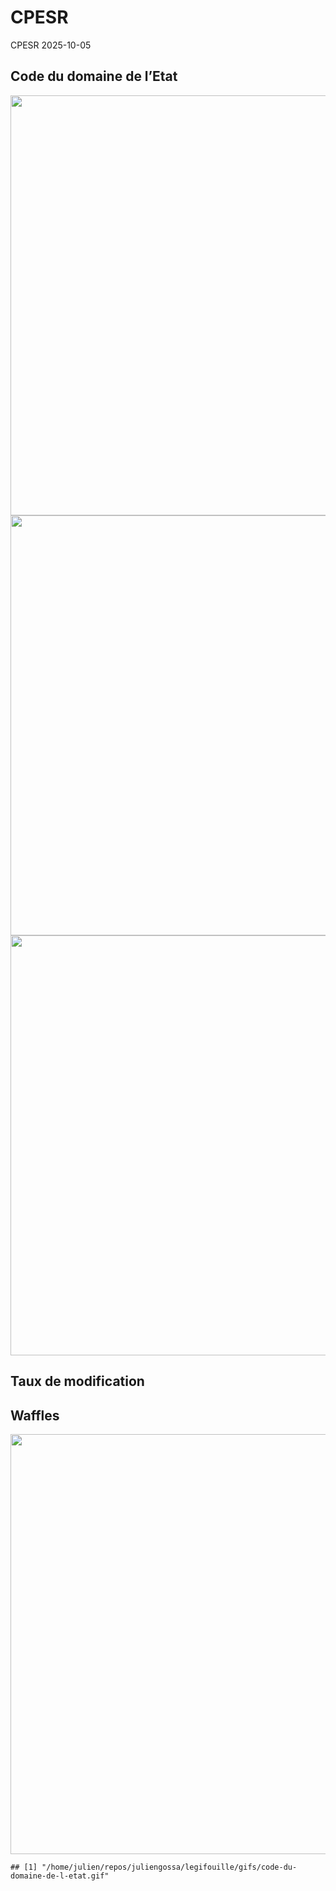 CPESR
================
CPESR
2025-10-05

## Code du domaine de l’Etat

<img src="/home/julien/repos/juliengossa/legifouille/codes/code-du-domaine-de-l-etat/legifouille-code_files/figure-gfm/versions-1.png" width="672" />

<img src="/home/julien/repos/juliengossa/legifouille/codes/code-du-domaine-de-l-etat/legifouille-code_files/figure-gfm/modifications-1.png" width="672" />
<img src="/home/julien/repos/juliengossa/legifouille/codes/code-du-domaine-de-l-etat/legifouille-code_files/figure-gfm/taille_modifications-1.png" width="672" />

## Taux de modification

## Waffles

<img src="/home/julien/repos/juliengossa/legifouille/codes/code-du-domaine-de-l-etat/legifouille-code_files/figure-gfm/unnamed-chunk-4-1.png" width="672" />

    ## [1] "/home/julien/repos/juliengossa/legifouille/gifs/code-du-domaine-de-l-etat.gif"
